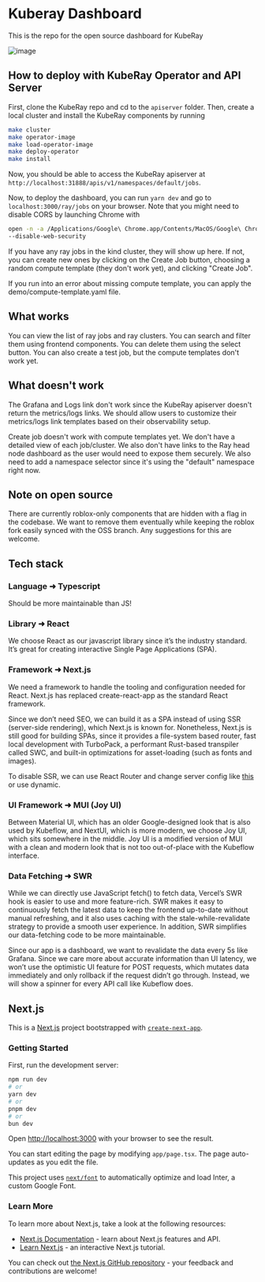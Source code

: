 # Kuberay Dashboard

This is the repo for the open source dashboard for KubeRay

![image](https://github.com/user-attachments/assets/3c71169d-44c6-45ee-907d-b8a44043b861)

## How to deploy with KubeRay Operator and API Server

First, clone the KubeRay repo and cd to the `apiserver` folder. Then, create a local cluster and install the KubeRay
components by running

```bash
make cluster
make operator-image
make load-operator-image
make deploy-operator
make install
```

Now, you should be able to access the KubeRay apiserver at `http://localhost:31888/apis/v1/namespaces/default/jobs`.

Now, to deploy the dashboard, you can run `yarn dev` and go to `localhost:3000/ray/jobs` on your browser. Note that
you might need to disable CORS by launching Chrome with

```bash
open -n -a /Applications/Google\ Chrome.app/Contents/MacOS/Google\ Chrome --args --user-data-dir="/tmp/chrome_dev_test"
--disable-web-security
```

If you have any ray jobs in the kind cluster, they will show up here. If not, you can create new ones by clicking on the
Create Job button, choosing a random compute template (they don't work yet), and clicking "Create Job".

If you run into an error about missing compute template, you can apply the demo/compute-template.yaml file.

## What works

You can view the list of ray jobs and ray clusters. You can search and filter them using frontend components. You can
delete them using the select button. You can also create a test job, but the compute templates don't work yet.

## What doesn't work

The Grafana and Logs link don't work since the KubeRay apiserver doesn't return the metrics/logs links. We should allow
users to customize their metrics/logs link templates based on their observability setup.

Create job doesn't work with compute templates yet. We don't have a detailed view of each job/cluster. We also don't
have links to the Ray head node dashboard as the user would need to expose them securely. We also need to add a
namespace selector since it's using the "default" namespace right now.

## Note on open source

There are currently roblox-only components that are hidden with a flag in the codebase. We want to remove them
eventually while keeping the roblox fork easily synced with the OSS branch. Any suggestions for this are welcome.

## Tech stack

### Language ➜ Typescript

Should be more maintainable than JS!

### Library ➜ React

We choose React as our javascript library since it’s the industry standard. It’s great for creating interactive Single
Page Applications (SPA).

### Framework ➜ Next.js

We need a framework to handle the tooling and configuration needed for React. Next.js has replaced create-react-app as
the standard React framework.

Since we don’t need SEO, we can build it as a SPA instead of using SSR (server-side rendering), which Next.js is known
for. Nonetheless, Next.js is still good for building SPAs, since it provides a file-system based router, fast local
development with TurboPack, a performant Rust-based transpiler called SWC, and built-in optimizations for asset-loading
(such as fonts and images).

To disable SSR, we can use React Router and change server config like
[this](https://dev.to/apkoponen/how-to-disable-server-side-rendering-ssr-in-next-js-1563) or use dynamic.

### UI Framework ➜ MUI (Joy UI)

Between Material UI, which has an older Google-designed look that is also used by Kubeflow, and NextUI, which is more
modern, we choose Joy UI, which sits somewhere in the middle. Joy UI is a modified version of MUI with a clean and
modern look that is not too out-of-place with the Kubeflow interface.

### Data Fetching ➜ SWR

While we can directly use JavaScript fetch() to fetch data, Vercel’s SWR hook is easier to use and more feature-rich.
SWR makes it easy to continuously fetch the latest data to keep the frontend up-to-date without manual refreshing, and
it also uses caching with the stale-while-revalidate strategy to provide a smooth user experience. In addition, SWR
simplifies our data-fetching code to be more maintainable.

Since our app is a dashboard, we want to revalidate the data every 5s like Grafana. Since we care more about accurate
information than UI latency, we won’t use the optimistic UI feature for POST requests, which mutates data immediately
and only rollback if the request didn’t go through. Instead, we will show a spinner for every API call like Kubeflow
does.

## Next.js

This is a [Next.js](https://nextjs.org/) project bootstrapped with
[`create-next-app`](https://github.com/vercel/next.js/tree/canary/packages/create-next-app).

### Getting Started

First, run the development server:

```bash
npm run dev
# or
yarn dev
# or
pnpm dev
# or
bun dev
```

Open [http://localhost:3000](http://localhost:3000) with your browser to see the result.

You can start editing the page by modifying `app/page.tsx`. The page auto-updates as you edit the file.

This project uses [`next/font`](https://nextjs.org/docs/basic-features/font-optimization) to automatically optimize and
load Inter, a custom Google Font.

### Learn More

To learn more about Next.js, take a look at the following resources:

- [Next.js Documentation](https://nextjs.org/docs) - learn about Next.js features and API.
- [Learn Next.js](https://nextjs.org/learn) - an interactive Next.js tutorial.

You can check out [the Next.js GitHub repository](https://github.com/vercel/next.js/) - your feedback and contributions
are welcome!
